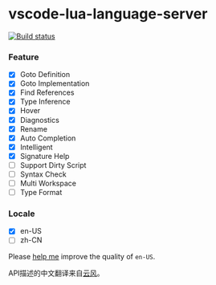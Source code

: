 # vscode-lua-language-server

[![Build status](https://ci.appveyor.com/api/projects/status/0tng1g72fssvu9rr/branch/master?svg=true)](https://ci.appveyor.com/project/sumneko/vscode-lua-language-server/branch/master)

### Feature

- [x] Goto Definition
- [x] Goto Implementation
- [x] Find References
- [x] Type Inference
- [x] Hover
- [x] Diagnostics
- [x] Rename
- [x] Auto Completion
- [x] Intelligent
- [x] Signature Help
- [ ] Support Dirty Script
- [ ] Syntax Check
- [ ] Multi Workspace
- [ ] Type Format

### Locale

- [x] en-US
- [ ] zh-CN

Please [help me][git] improve the quality of `en-US`.

API描述的中文翻译来自[云风](https://cloudwu.github.io/lua53doc/manual.html)。

[git]: https://github.com/sumneko/vscode-lua-language-server
